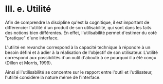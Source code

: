 # III. e. Utilité 

Afin de comprendre la discipline qu'est la cognitique, il est important de différencier l'utilité d'un produit de son utilisabilité, qui sont dans les faits des notions bien différentes. En effet, l'utilisabilité permet d'estimer du coté "pratique" d'une interface. 

L'utilité en revanche correspond à la capacité technique à répondre à un besoin défini et à adier à la réalisation de l'objectif de son utilisateur. L'utilité correspond aux possibilités d'un outil d'aboutir à ce pourquoi il a été conçu (Dillon et Morris, 1999).

Ainsi si l'utilisabilité se concentre sur le rapport entre l'outil et l'utilisateur, l'utilité considère la nature même de l'interface.